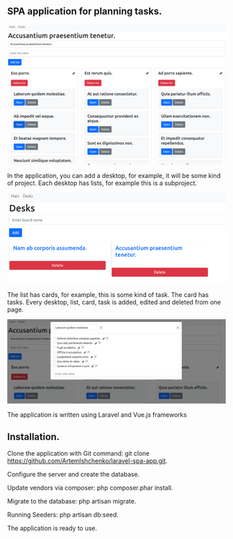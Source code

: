 ## SPA application for planning tasks.

<img src="public/images/main_page.png" alt="Main page">


In the application, you can add a desktop, for example, it will be some kind of project.  Each desktop has lists, for example this is a subproject.

<img src="public/images/desks.png" alt="Desks">

The list has cards, for example, this is some kind of task. The card has tasks.
Every desktop, list, card, task is added, edited and deleted from one page.

<img src="public/images/tasks.png" alt="Tasks">

The application is written using Laravel and Vue.js frameworks



## Installation.

Clone the application with Git command: git clone https://github.com/ArtemIshchenko/laravel-spa-app.git.

Configure the server and create the database.

Update vendors via composer: php composer.phar install.

Migrate to the database: php artisan migrate.

Running Seeders: php artisan db:seed.

The application is ready to use.